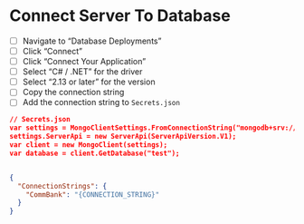 # Connect Server To Database

- [ ] Navigate to “Database Deployments”
- [ ] Click “Connect”
- [ ] Click “Connect Your Application”
- [ ] Select “C# / .NET” for the driver
- [ ] Select “2.13 or later” for the version
- [ ] Copy the connection string
- [ ] Add the connection string to `Secrets.json`

```json
// Secrets.json
var settings = MongoClientSettings.FromConnectionString("mongodb+srv://samyatiwari:<samya1230>@cluster0.bvp10gl.mongodb.net/?retryWrites=true&w=majority");
settings.ServerApi = new ServerApi(ServerApiVersion.V1);
var client = new MongoClient(settings);
var database = client.GetDatabase("test");


{
  "ConnectionStrings": {
    "CommBank": "{CONNECTION_STRING}"
  }
}
```
